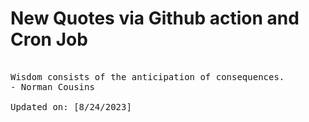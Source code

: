 # New Quotes via Github action and Cron Job

<pre>
<!-- #quote -->
Wisdom consists of the anticipation of consequences.
- Norman Cousins

Updated on: [8/24/2023]
<!-- #quoteEnd -->
</pre>
